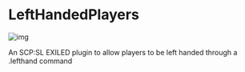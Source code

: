 # LeftHandedPlayers
![img](https://img.shields.io/github/downloads/1462903025/LeftHandedPlayers/total)

 An SCP:SL EXILED plugin to allow players to be left handed through a .lefthand command

